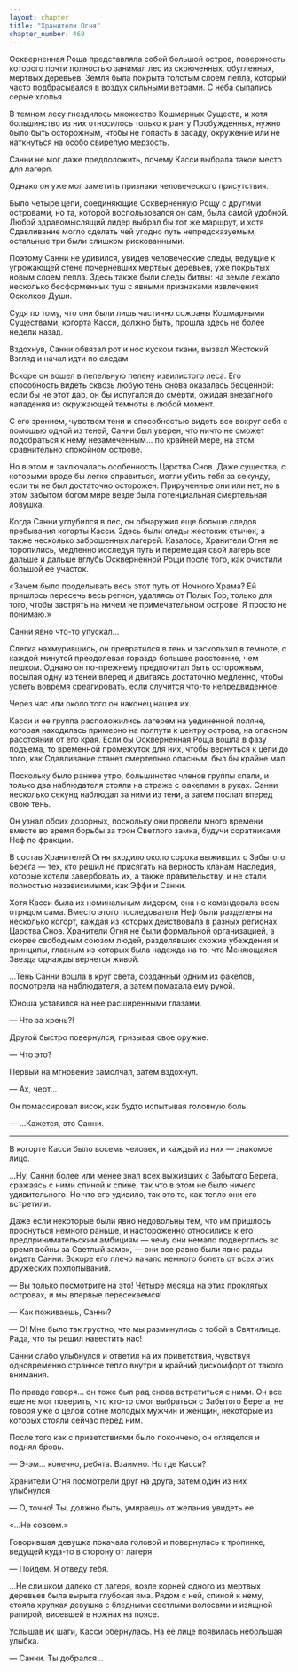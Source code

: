 ```yaml
---
layout: chapter
title: "Хранители Огня"
chapter_number: 469
---
```


Оскверненная Роща представляла собой большой остров, поверхность которого почти полностью занимал лес из скрюченных, обугленных, мертвых деревьев. Земля была покрыта толстым слоем пепла, который часто подбрасывался в воздух сильными ветрами. С неба сыпались серые хлопья.

В темном лесу гнездилось множество Кошмарных Существ, и хотя большинство из них относилось только к рангу Пробужденных, нужно было быть осторожным, чтобы не попасть в засаду, окружение или не наткнуться на особо свирепую мерзость.

Санни не мог даже предположить, почему Касси выбрала такое место для лагеря.

Однако он уже мог заметить признаки человеческого присутствия.

Было четыре цепи, соединяющие Оскверненную Рощу с другими островами, но та, которой воспользовался он сам, была самой удобной. Любой здравомыслящий лидер выбрал бы тот же маршрут, и хотя Сдавливание могло сделать чей угодно путь непредсказуемым, остальные три были слишком рискованными.

Поэтому Санни не удивился, увидев человеческие следы, ведущие к угрожающей стене почерневших мертвых деревьев, уже покрытых новым слоем пепла. Здесь также были следы битвы: на земле лежало несколько бесформенных туш с явными признаками извлечения Осколков Души.

Судя по тому, что они были лишь частично сожраны Кошмарными Существами, когорта Касси, должно быть, прошла здесь не более недели назад.

Вздохнув, Санни обвязал рот и нос куском ткани, вызвал Жестокий Взгляд и начал идти по следам.

Вскоре он вошел в пепельную пелену извилистого леса. Его способность видеть сквозь любую тень снова оказалась бесценной: если бы не этот дар, он бы испугался до смерти, ожидая внезапного нападения из окружающей темноты в любой момент.

С его зрением, чувством тени и способностью видеть все вокруг себя с помощью одной из теней, Санни был уверен, что ничто не сможет подобраться к нему незамеченным... по крайней мере, на этом сравнительно спокойном острове.

Но в этом и заключалась особенность Царства Снов. Даже существа, с которыми вроде бы легко справиться, могли убить тебя за секунду, если ты не был достаточно осторожен. Прирученные они или нет, но в этом забытом богом мире везде была потенциальная смертельная ловушка.

Когда Санни углубился в лес, он обнаружил еще больше следов пребывания когорты Касси. Здесь были следы жестоких стычек, а также несколько заброшенных лагерей. Казалось, Хранители Огня не торопились, медленно исследуя путь и перемещая свой лагерь все дальше и дальше вглубь Оскверненной Рощи после того, как очистили большой ее участок.

«Зачем было проделывать весь этот путь от Ночного Храма? Ей пришлось пересечь весь регион, удаляясь от Полых Гор, только для того, чтобы застрять на ничем не примечательном острове. Я просто не понимаю.»

Санни явно что-то упускал...

Слегка нахмурившись, он превратился в тень и заскользил в темноте, с каждой минутой преодолевая гораздо большее расстояние, чем пешком. Однако он по-прежнему предпочитал быть осторожным, посылая одну из теней вперед и двигаясь достаточно медленно, чтобы успеть вовремя среагировать, если случится что-то непредвиденное.

Через час или около того он наконец нашел их.

Касси и ее группа расположились лагерем на уединенной поляне, которая находилась примерно на полпути к центру острова, на опасном расстоянии от его края. Если бы Оскверненная Роща вошла в фазу подъема, то временной промежуток для них, чтобы вернуться к цепи до того, как Сдавливание станет смертельно опасным, был бы крайне мал.

Поскольку было раннее утро, большинство членов группы спали, и только два наблюдателя стояли на страже с факелами в руках. Санни несколько секунд наблюдал за ними из тени, а затем послал вперед свою тень.

Он узнал обоих дозорных, поскольку они провели много времени вместе во время борьбы за трон Светлого замка, будучи соратниками Неф по фракции.

В состав Хранителей Огня входило около сорока выживших с Забытого Берега — тех, кто решил не присягать на верность кланам Наследия, которые хотели завербовать их, а также правительству, и не стали полностью независимыми, как Эффи и Санни.

Хотя Касси была их номинальным лидером, она не командовала всем отрядом сама. Вместо этого последователи Неф были разделены на несколько когорт, каждая из которых действовала в разных регионах Царства Снов. Хранители Огня не были формальной организацией, а скорее свободным союзом людей, разделявших схожие убеждения и принципы, главным из которых была надежда на то, что Меняющаяся Звезда однажды вернется живой.

...Тень Санни вошла в круг света, созданный одним из факелов, посмотрела на наблюдателя, а затем помахала ему рукой.

Юноша уставился на нее расширенными глазами.

— Что за хрень?!

Другой быстро повернулся, призывая свое оружие.

— Что это?

Первый на мгновение замолчал, затем вздохнул.

— Ах, черт...

Он помассировал висок, как будто испытывая головную боль.

— ...Кажется, это Санни.

***

В когорте Касси было восемь человек, и каждый из них — знакомое лицо.

...Ну, Санни более или менее знал всех выживших с Забытого Берега, сражаясь с ними спиной к спине, так что в этом не было ничего удивительного. Но что его удивило, так это то, как тепло они его встретили.

Даже если некоторые были явно недовольны тем, что им пришлось проснуться немного раньше, и настороженно относились к его предпринимательским амбициям — чему они немало подверглись во время войны за Светлый замок, — они все равно были явно рады видеть Санни. Вскоре его плечо начало немного болеть от всех этих дружеских похлопываний.

— Вы только посмотрите на это! Четыре месяца на этих проклятых островах, и мы впервые пересекаемся!

— Как поживаешь, Санни?

— О! Мне было так грустно, что мы разминулись с тобой в Святилище. Рада, что ты решил навестить нас!

Санни слабо улыбнулся и ответил на их приветствия, чувствуя одновременно странное тепло внутри и крайний дискомфорт от такого внимания.

По правде говоря... он тоже был рад снова встретиться с ними. Он все еще не мог поверить, что кто-то смог выбраться с Забытого Берега, не говоря уже о целой сотне молодых мужчин и женщин, некоторые из которых стояли сейчас перед ним.

После того как с приветствиями было покончено, он огляделся и поднял бровь.

— Э-эм... конечно, ребята. Взаимно. Но где Касси?

Хранители Огня посмотрели друг на друга, затем один из них улыбнулся.

— О, точно! Ты, должно быть, умираешь от желания увидеть ее.

«...Не совсем.»

Говорившая девушка покачала головой и повернулась к тропинке, ведущей куда-то в сторону от лагеря.

— Пойдем. Я отведу тебя.

...Не слишком далеко от лагеря, возле корней одного из мертвых деревьев была вырыта глубокая яма. Рядом с ней, спиной к нему, стояла хрупкая девушка с бледными светлыми волосами и изящной рапирой, висевшей в ножнах на поясе.

Услышав их шаги, Касси обернулась. На ее лице появилась небольшая улыбка.

— Санни. Ты добрался...